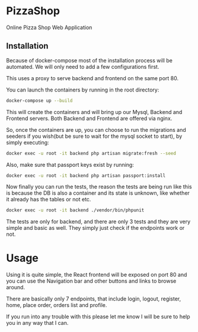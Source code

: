 # PizzaShop
Online Pizza Shop Web Application

## Installation 
Because of docker-compose most of the installation process will be automated. We will only need to add a few configurations first.

This uses a proxy to serve backend and frontend on the same port 80.

You can launch the containers by running in the root directory:
```bash
docker-compose up --build
```
This will create the containers and will bring up our Mysql, Backend and Frontend servers. Both Backend and Frontend are offered via nginx.

So, once the containers are up, you can choose to run the migrations and seeders if you wish(but be sure to wait for the mysql socket to start), by simply executing:

```bash
docker exec -u root -it backend php artisan migrate:fresh --seed
```

Also, make sure that passport keys exist by running:

```bash
docker exec -u root -it backend php artisan passport:install
```

Now finally you can run the tests, the reason the tests are being run like this is because the DB is also a container and its state is unknown, like whether it already has the tables or not etc.

```bash
docker exec -u root -it backend ./vendor/bin/phpunit
```
The tests are only for backend, and there are only 3 tests and they are very simple and basic as well. They simply just check if the endpoints work or not.

# Usage

Using it is quite simple, the React frontend will be exposed on port 80 and you can use the Navigation bar and other buttons and links to browse around.

There are basically only 7 endpoints, that include login, logout, register, home, place order, orders list and profile.

If you run into any trouble with this please let me know I will be sure to help you in any way that I can.